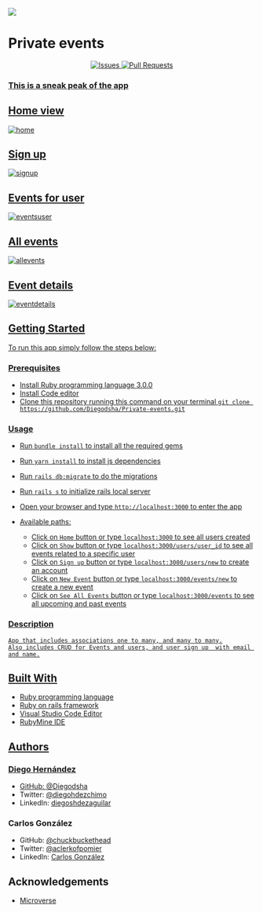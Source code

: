 ![](https://img.shields.io/badge/Microverse-blueviolet)

# Private events

<p align="center">
    <a href="https://github.com/Diegodsha/Private-events/issues">
    <img src="https://img.shields.io/github/issues-raw/Diegodsha/Private-events?style=for-the-badge"
         alt="Issues">
     <a href="https://github.com/Diegodsha/Private-events/pulls">
    <img src="https://img.shields.io/github/issues-pr/Diegodsha/Private-events?style=for-the-badge"
         alt="Pull Requests">
</p>

### This is a sneak peak of the app

## Home view

![home](https://user-images.githubusercontent.com/70416006/113929715-fc23a000-97b5-11eb-9789-37a5fae303ef.png)

## Sign up

![signup](https://user-images.githubusercontent.com/70416006/113929713-fc23a000-97b5-11eb-8f23-3cb505ab58b8.png)

## Events for user

![eventsuser](https://user-images.githubusercontent.com/70416006/113929700-fa59dc80-97b5-11eb-9fd6-45ed1f2e55f1.png)

## All events

![allevents](https://user-images.githubusercontent.com/70416006/113929694-f928af80-97b5-11eb-9d52-b5c7ed8b19b1.png)

## Event details

![eventdetails](https://user-images.githubusercontent.com/70416006/113929687-f7f78280-97b5-11eb-8f53-37af2c0060e8.png)

## Getting Started

To run this app simply follow the steps below:

### Prerequisites

- Install Ruby programming language 3.0.0
- Install Code editor
- Clone this repository running this command on your terminal `git clone https://github.com/Diegodsha/Private-events.git`

### Usage

- Run `bundle install` to install all the required gems
- Run `yarn install` to install js dependencies
- Run `rails db:migrate` to do the migrations
- Run `rails s` to initialize rails local server
- Open your browser and type `http://localhost:3000` to enter the app
- Available paths:

  - Click on `Home` button or type `localhost:3000` to see all users created
  - Click on `Show` button or type `localhost:3000/users/user_id` to see all events related to a specific user
  - Click on `Sign up` button or type `localhost:3000/users/new` to create an account
  - Click on `New Event` button or type `localhost:3000/events/new` to create a new event
  - Click on `See All Events` button or type `localhost:3000/events` to see all upcoming and past events

### Description

    App that includes associations one to many, and many to many.
    Also includes CRUD for Events and users, and user sign up  with email and name.

## Built With

- Ruby programming language
- Ruby on rails framework
- Visual Studio Code Editor
- RubyMine IDE

## Authors

### Diego Hernández

- GitHub: [@Diegodsha](https://github.com/Diegodsha)
- Twitter: [@diegohdezchimo](https://twitter.com/diegohdezchimo)
- LinkedIn: [diegoshdezaguilar](https://www.linkedin.com/in/diegoshdezaguilar/)

### Carlos González

- GitHub: [@chuckbuckethead](https://github.com/chuckbuckethead)
- Twitter: [@aclerkofpomier](https://twitter.com/aclerkofpomier)
- LinkedIn: [Carlos González](https://www.linkedin.com/in/carlosrmgonzalez/)

## Acknowledgements

- [Microverse](https://www.microverse.org)
